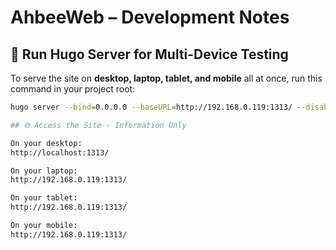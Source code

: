 # AhbeeWeb – Development Notes

## 🚀 Run Hugo Server for Multi-Device Testing

To serve the site on **desktop, laptop, tablet, and mobile** all at once, run this command in your project root:

```bash
hugo server --bind=0.0.0.0 --baseURL=http://192.168.0.119:1313/ --disableFastRender

## 🌐 Access the Site - Information Only

On your desktop:  
http://localhost:1313/

On your laptop:  
http://192.168.0.119:1313/

On your tablet:  
http://192.168.0.119:1313/

On your mobile:  
http://192.168.0.119:1313/

